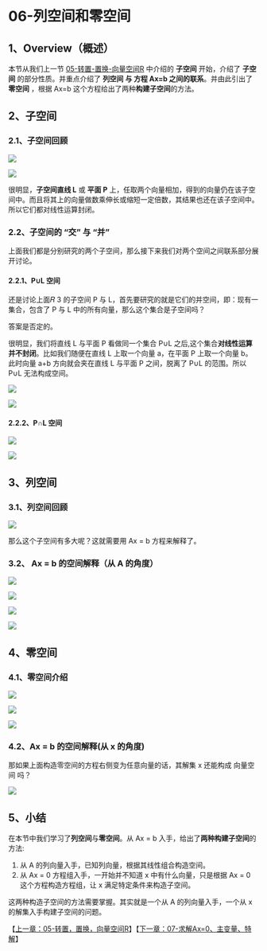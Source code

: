 # 06-列空间和零空间

## 1、Overview（概述）

本节从我们上一节 [05-转置-置换-向量空间R](https://github.com/apachecn/math/blob/master/05-%E8%BD%AC%E7%BD%AE-%E7%BD%AE%E6%8D%A2-%E5%90%91%E9%87%8F%E7%A9%BA%E9%97%B4R/05-%E8%BD%AC%E7%BD%AE-%E7%BD%AE%E6%8D%A2-%E5%90%91%E9%87%8F%E7%A9%BA%E9%97%B4R.md) 中介绍的 **子空间** 开始，介绍了 **子空间** 的部分性质。并重点介绍了 **列空间 与 方程 Ax=b 之间的联系**。并由此引出了 **零空间** ，根据 Ax=b 这个方程给出了两种**构建子空间**的方法。

## 2、子空间

### 2.1、子空间回顾

![](../images/06/LA_6_1.jpg)

![](../images/06/LA_6_2.jpg)

很明显，**子空间直线 L** 或 **平面 P** 上，任取两个向量相加，得到的向量仍在该子空间中。而且将其上的向量做数乘伸长或缩短一定倍数，其结果也还在该子空间中。所以它们都对线性运算封闭。

### 2.2、子空间的 “交” 与 “并”

上面我们都是分别研究的两个子空间，那么接下来我们对两个空间之间联系部分展开讨论。

#### 2.2.1、P∪L 空间
还是讨论上面𝑅 3 的子空间 P 与 L，首先要研究的就是它们的并空间，即：现有一集合，包含了 P 与 L 中的所有向量，那么这个集合是子空间吗？

答案是否定的。

很明显，我们将直线 L 与平面 P 看做同一个集合 P∪L 之后,这个集合**对线性运算并不封闭**。比如我们随便在直线 L 上取一个向量 a，在平面 P 上取一个向量 b。此时向量 a+b 方向就会夹在直线 L 与平面 P 之间，脱离了 P∪L 的范围。所以 P∪L 无法构成空间。 

![](../images/06/LA_6_3.jpg)

![](../images/06/LA_6_4.jpg)

#### 2.2.2、P∩L 空间

![](../images/06/LA_6_5.jpg)

![](../images/06/LA_6_6.jpg)

## 3、列空间

### 3.1、列空间回顾

![](../images/06/LA_6_7.jpg)

那么这个子空间有多大呢？这就需要用 Ax = b 方程来解释了。

### 3.2、 Ax = b 的空间解释（从 A 的角度）

![](../images/06/LA_6_8.jpg)

![](../images/06/LA_6_9.jpg)

![](../images/06/LA_6_10.jpg)

![](../images/06/LA_6_16.jpg)

## 4、零空间

### 4.1、零空间介绍

![](../images/06/LA_6_11.jpg)

![](../images/06/LA_6_12.jpg)

![](../images/06/LA_6_13.jpg)

### 4.2、Ax = b 的空间解释(从 x 的角度)

那如果上面构造零空间的方程右侧变为任意向量的话，其解集 x 还能构成 向量空间 吗？

![](../images/06/LA_6_14.jpg)

## 5、小结

在本节中我们学习了**列空间**与**零空间**。从 Ax = b 入手，给出了**两种构建子空间**的方法:
1. 从 A 的列向量入手，已知列向量，根据其线性组合构造空间。
2. 从 Ax = 0 方程组入手，一开始并不知道 x 中有什么向量，只是根据 Ax = 0 这个方程构造方程组，让 x 满足特定条件来构造子空间。

这两种构造子空间的方法需要掌握。其实就是一个从 A 的列向量入手，一个从 x 的解集入手构建子空间的问题。

【[上一章：05-转置，置换，向量空间R](../05-转置-置换-向量空间R/05-转置-置换-向量空间R.md)】【[下一章：07-求解Ax=0、主变量、特解](../07-求解Ax=0-主变量-特解/07-求解Ax=0-主变量-特解.md)】
